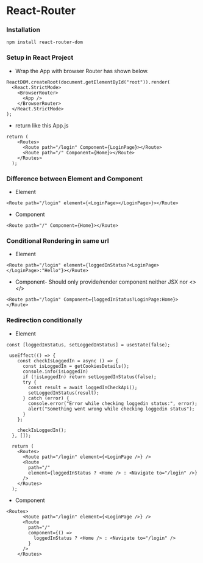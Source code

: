 # React-Router

### Installation

``` 
npm install react-router-dom 
```

### Setup in React Project

-  Wrap the App with browser Router has shown below.

```
ReactDOM.createRoot(document.getElementById("root")).render(
  <React.StrictMode>
    <BrowserRouter>
      <App />
    </BrowserRouter>
  </React.StrictMode>
);

```

- return like this App.js

```
return (
    <Routes>
      <Route path="/login" Component={LoginPage}></Route>
      <Route path="/" Component={Home}></Route>
    </Routes>
  );

```

### Difference between Element and Component

- Element
```
<Route path="/login" element={<LoginPage></LoginPage>}></Route>
```

- Component

```
<Route path="/" Component={Home}></Route>
 ```


### Conditional Rendering in same url
- Element

``` 
<Route path="/login" element={loggedInStatus?<LoginPage></LoginPage>:"Hello"}></Route> 
```

- Component- Should only provide/render component neither JSX nor <></>

``` 
<Route path="/login" Component={loggedInStatus?LoginPage:Home}></Route>
```


### Redirection conditionally

- Element

``` 
const [loggedInStatus, setLoggedInStatus] = useState(false);

 useEffect(() => {
    const checkIsLoggedIn = async () => {
      const isLoggedIn = getCookiesDetails();
      console.info(isLoggedIn)
      if (!isLoggedIn) return setLoggedInStatus(false);
      try {
        const result = await loggedInCheckApi();
        setLoggedInStatus(result);
      } catch (error) {
        console.error("Error while checking loggedin status:", error);
        alert("Something went wrong while checking loggedin status");
      }
    };

    checkIsLoggedIn();
  }, []);

  return (
    <Routes>
      <Route path="/login" element={<LoginPage />} />
      <Route
        path="/"
        element={loggedInStatus ? <Home /> : <Navigate to="/login" />}
      />
    </Routes>
  );
```


- Component

``` 
<Routes>
      <Route path="/login" element={<LoginPage />} />
      <Route
        path="/"
        component={() =>
          loggedInStatus ? <Home /> : <Navigate to="/login" />
        }
      />
    </Routes>
```


